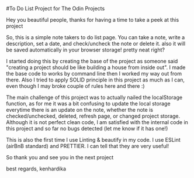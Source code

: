 #To Do List Project for The Odin Projects

Hey you beautiful people, thanks for having a time to take a peek at this project

So, this is a simple note takers to do list page.
You can take a note, write a description, set a date, and check/uncheck the note or delete it.
also it will be saved automatically in your browser storage! pretty neat right?

I started doing this by creating the base of the project as someone said "creating a project should be like building a house from inside out". I made the base code to works by command line then I worked my way out from there. Also I tried to apply SOLID principle in this project as much as I can, even though I may broke couple of rules here and there :)

The main challenge of this project was to actually nailed the localStorage function, as for me it was a bit confusing to update the local storage everytime there is an update on the note,  whether the note is checked/unchecked, deleted, refresh page, or changed project storage. Although it is not perfect clean code, I am satisfied with the internal code in this project and so far no bugs detected (let me know if it has one!)

This is also the first time I use Linting & beautify in my code.
I use ESLint (airBnB standard) and PRETTIER. I can tell that they are very useful!

So thank you and see you in the next project


best regards,
kenhardika
